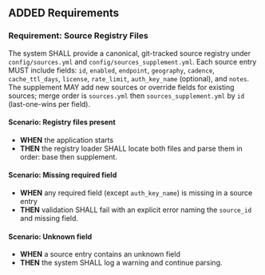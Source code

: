## ADDED Requirements

### Requirement: Source Registry Files

The system SHALL provide a canonical, git-tracked source registry under `config/sources.yml` and `config/sources_supplement.yml`. Each source entry MUST include fields: `id`, `enabled`, `endpoint`, `geography`, `cadence`, `cache_ttl_days`, `license`, `rate_limit`, `auth_key_name` (optional), and `notes`. The supplement MAY add new sources or override fields for existing sources; merge order is `sources.yml` then `sources_supplement.yml` by `id` (last-one-wins per field).

#### Scenario: Registry files present

- **WHEN** the application starts
- **THEN** the registry loader SHALL locate both files and parse them in order: base then supplement.

#### Scenario: Missing required field

- **WHEN** any required field (except `auth_key_name`) is missing in a source entry
- **THEN** validation SHALL fail with an explicit error naming the `source_id` and missing field.

#### Scenario: Unknown field

- **WHEN** a source entry contains an unknown field
- **THEN** the system SHALL log a warning and continue parsing.

